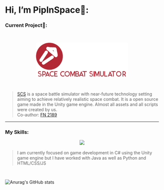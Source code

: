 # Hi, I’m PipIn<span color="#b32835">Space</span>:wave::
### Current <span color="#b32835">Project</span>:satellite::

<br>
<p align="center">
  <a href="https://github.com/FN-2189/SCS">
    <img src="https://raw.githubusercontent.com/FN-2189/SCS/master/ReadMeResources/scslogoclean.png" width="60%"/>
  </a>
</p>
<br>

> <a href="https://github.com/FN-2189/SCS" color="#b32835">SCS</a> is a space battle simulator with near-future technology setting aiming to achieve relatively realistic space combat. It is a open source game made in the Unity game engine. Almost all assets and all scripts were created by us. <br>
> Co-author: <a href="https://github.com/FN-2189" color="#b32835">FN 2189</a>

---
### My <span color="#b32835">Skills</span>:
<p align="center">
  <a href="https://skillicons.dev">
    <img src="https://skillicons.dev/icons?i=cs,java,html,css,js,nodejs,py,blender,unity,github,visualstudio,vscode,idea,arduino&theme=light&icon_color=b32835" />
  </a>
</p>

>I am currently focused on game development in C# using the Unity game engine but I have worked with Java as well as Python and HTML/CSS/JS<br>
<br>

![Anurag's GitHub stats](https://github-readme-stats.vercel.app/api?username=pipinspace&show_icons=true&theme=swift) 


<!---
PipInSpace/PipInSpace is a ✨ special ✨ repository because its `README.md` (this file) appears on your GitHub profile.
You can click the Preview link to take a look at your changes.
--->
